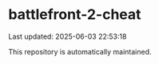 # battlefront-2-cheat

Last updated: 2025-06-03 22:53:18

This repository is automatically maintained.
